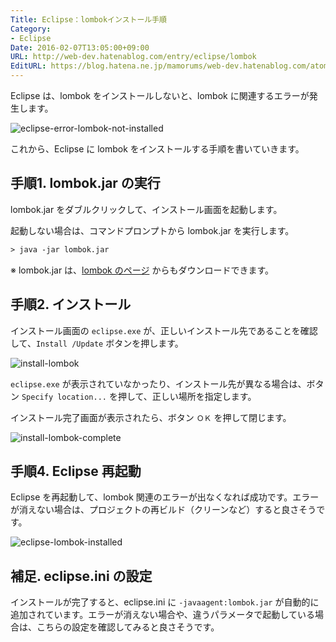 ```yaml
---
Title: Eclipse：lombokインストール手順
Category:
- Eclipse
Date: 2016-02-07T13:05:00+09:00
URL: http://web-dev.hatenablog.com/entry/eclipse/lombok
EditURL: https://blog.hatena.ne.jp/mamorums/web-dev.hatenablog.com/atom/entry/10328749687179020064
---
```


Eclipse は、lombok をインストールしないと、lombok に関連するエラーが発生します。

![eclipse-error-lombok-not-installed](http://cdn-ak.f.st-hatena.com/images/fotolife/m/mamorums/20160814/20160814092026.png)

これから、Eclipse に lombok をインストールする手順を書いていきます。


## 手順1. lombok.jar の実行
lombok.jar をダブルクリックして、インストール画面を起動します。

起動しない場合は、コマンドプロンプトから lombok.jar を実行します。

```txt
> java -jar lombok.jar
```

※ lombok.jar は、[lombok のページ](https://projectlombok.org/) からもダウンロードできます。


## 手順2. インストール
インストール画面の `eclipse.exe` が、正しいインストール先であることを確認して、`Install /Update` ボタンを押します。

![install-lombok](http://cdn-ak.f.st-hatena.com/images/fotolife/m/mamorums/20160814/20160814092027.png)

`eclipse.exe` が表示されていなかったり、インストール先が異なる場合は、ボタン `Specify location...` を押して、正しい場所を指定します。

インストール完了画面が表示されたら、ボタン `ＯＫ` を押して閉じます。

![install-lombok-complete](http://cdn-ak.f.st-hatena.com/images/fotolife/m/mamorums/20160814/20160814092028.png)


## 手順4. Eclipse 再起動
Eclipse を再起動して、lombok 関連のエラーが出なくなれば成功です。エラーが消えない場合は、プロジェクトの再ビルド（クリーンなど）すると良さそうです。

![eclipse-lombok-installed](http://cdn-ak.f.st-hatena.com/images/fotolife/m/mamorums/20160814/20160814092029.png)


## 補足. eclipse.ini の設定
インストールが完了すると、eclipse.ini に `-javaagent:lombok.jar` が自動的に追加されています。エラーが消えない場合や、違うパラメータで起動している場合は、こちらの設定を確認してみると良さそうです。
